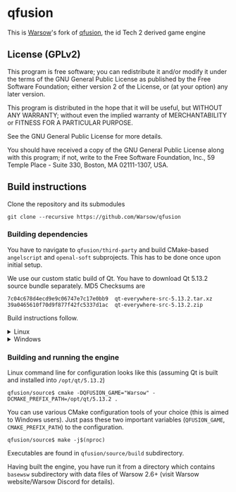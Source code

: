 # qfusion

This is <a href="https://www.warsow.net/">Warsow</a>'s fork
of <a href="http://qfusion.github.io/qfusion/">qfusion</a>, the id Tech 2 derived game engine

## License (GPLv2)

This program is free software; you can redistribute it and/or
modify it under the terms of the GNU General Public License
as published by the Free Software Foundation; either version 2
of the License, or (at your option) any later version.

This program is distributed in the hope that it will be useful,
but WITHOUT ANY WARRANTY; without even the implied warranty of
MERCHANTABILITY or FITNESS FOR A PARTICULAR PURPOSE.

See the GNU General Public License for more details.

You should have received a copy of the GNU General Public License
along with this program; if not, write to the Free Software
Foundation, Inc., 59 Temple Place - Suite 330, Boston, MA  02111-1307, USA.

## Build instructions

Clone the repository and its submodules

```
git clone --recursive https://github.com/Warsow/qfusion
```

### Building dependencies

You have to navigate to `qfusion/third-party` and build CMake-based `angelscript` and `openal-soft` subprojects.
This has to be done once upon initial setup.

We use our custom static build of Qt. You have to download Qt 5.13.2 source bundle separately. MD5 Checksums are

```
7c04c678d4ecd9e9c06747e7c17e0bb9  qt-everywhere-src-5.13.2.tar.xz
39a0465610f70d9f877f42fc5337d1ac  qt-everywhere-src-5.13.2.zip
```

Build instructions follow.

<details>
<summary>Linux</summary>
Assuming that you unpack and build stuff in `/opt/qt/` (which is assumed to be modifiable for your user),
navigate to `/opt/qt/qt-everywhere-src-5.13.2/qtbase/src/platformsupport` and modify `platformsupport.pro`
using this patch

```
-qtConfig(evdev)|qtConfig(tslib)|qtConfig(libinput)|qtConfig(integrityhid) {
+qtConfig(evdev)|qtConfig(tslib)|qtConfig(libinput)|qtConfig(integrityhid)|qtConfig(xkbcommon) {
```

(https://gitweb.gentoo.org/proj/qt.git/commit/?id=1c7312e8264050c2c4e4c4feb7522339e66f3743)

Configure Qt using these feature flags

```
/opt/qt/qt-everywhere-src-5.13.2$ ./configure \
-prefix /opt/qt/5.13.2 -static -release -opensource -confirm-license -opengl desktop \
-no-gif -no-ico -no-libjpeg -no-tiff -no-webp -no-sql-sqlite -no-sql-odbc -no-system-proxies \
-no-icu -no-dbus -no-evdev -no-egl -no-eglfs -no-linuxfb -no-iconv -no-alsa -no-pulseaudio \
-nomake tools -nomake examples -nomake tests -skip wayland -skip qtconnectivity -skip qtscript \
-skip qtdoc -skip qtdocgallery -skip qtactiveqt -skip qtcharts -skip qt3d -skip qtdatavis3d \
-skip qtgamepad -skip qtlocation -skip qtlottie -skip qtandroidextras -skip qtwinextras \
-skip qtx11extras -skip qtmacextras -skip qtnetworkauth -skip qtserialport -skip qtserialbus \
-skip qtpurchasing -skip qttranslations -skip qtremoteobjects -skip qtsensors -skip qtspeech \
-skip qtvirtualkeyboard -skip qtwayland \
-skip qtwebchannel -skip qtwebglplugin -skip qtwebengine -skip qtwebview -skip qtxmlpatterns \
-no-feature-testlib -no-feature-testlib_selfcover -no-feature-sql -no-feature-sqlmodel -no-feature-sessionmanager \
-no-feature-quick-designer -no-feature-quick-canvas -no-feature-qml-debug -no-feature-qml-profiler \
-no-feature-qml-preview -no-feature-qml-worker-script -no-feature-quick-particles \
-no-feature-quickcontrols2-fusion -no-feature-quickcontrols2-imagine -no-feature-quickcontrols2-universal \
-no-feature-codecs -no-feature-big_codecs -no-feature-pdf -no-feature-cssparser -no-feature-textodfwriter \
-no-feature-vulkan \
-qt-freetype -qt-harfbuzz -qt-xcb -qt-pcre -no-avx512 -silent --recheck-all
```

If it fails at "building qmake" stage, you have to modify respective sources/headers,
so they include `<limits>` for modern toolchains.

```
/opt/qt/qt-everywhere-src-5.13.2$ gmake -j$(nproc)
/opt/qt/qt-everywhere-src-5.13.2$ gmake install
```
</details>

<details>

<summary>Windows</summary>
Configure Qt using these feature flags (TODO: Strip more features following the Linux build)

```
configure -static -release -opensource -confirm-license -opengl desktop ^
-no-gif -no-ico -no-libjpeg -no-tiff -no-sql-sqlite -no-sql-odbc -no-qml-debug -no-system-proxies ^
-nomake tools -nomake examples -nomake tests -skip qtconnectivity -skip qtscript -skip qtdoc -skip qtactiveqt ^
-skip qtcharts -skip qt3d -skip qtdatavis3d -skip qtgamepad -skip qtlocation -skip qtlottie -skip qtandroidextras ^
-skip qtwinextras -skip qtx11extras -skip qtmacextras -skip qtnetworkauth -skip qtserialport -skip qtserialbus ^
-skip qtpurchasing -skip qttranslations -skip qtremoteobjects -skip qtsensors -skip qtspeech -skip qtvirtualkeyboard ^
-skip qtwayland -skip qtwebchannel -skip qtwebengine -skip qtwebview -skip qtxmlpatterns ^
-no-feature-testlib -no-feature-testlib_selfcover -no-feature-sql -no-feature-sqlmodel -no-feature-sessionmanager ^
-no-feature-quick-designer -no-feature-quick-canvas -no-feature-qml-profiler -no-feature-qml-preview ^
-no-feature-codecs -no-feature-big_codecs -no-feature-pdf -no-feature-cssparser -no-feature-textodfwriter -silent
```

Visit https://doc.qt.io/qt-5/windows-building.html for more information
</details>

### Building and running the engine

Linux command line for configuration looks like this (assuming Qt is built and installed into `/opt/qt/5.13.2`)

```
qfusion/source$ cmake -DQFUSION_GAME="Warsow" -DCMAKE_PREFIX_PATH=/opt/qt/5.13.2 .
```

You can use various CMake configuration tools of your choice (this is aimed to Windows users).
Just pass these two important variables (`QFUSION_GAME`, `CMAKE_PREFIX_PATH`) to the configuration.

```
qfusion/source$ make -j$(nproc)
```

Executables are found in `qfusion/source/build` subdirectory.

Having built the engine, you have run it from a directory which contains `basewsw` subdirectory with data files
of Warsow 2.6+ (visit Warsow website/Warsow Discord for details).